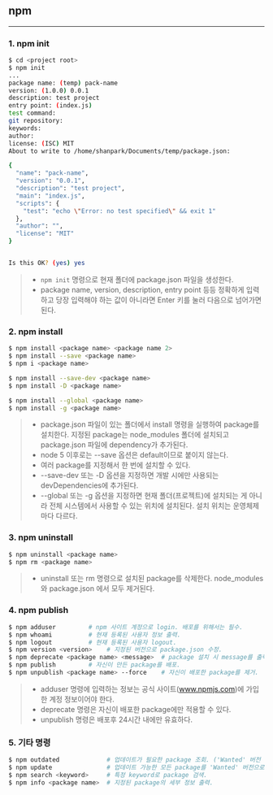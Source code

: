 ## npm

---

### 1. npm init

```bash
$ cd <project root>
$ npm init
...
package name: (temp) pack-name
version: (1.0.0) 0.0.1
description: test project
entry point: (index.js)
test command:
git repository:
keywords:
author:
license: (ISC) MIT
About to write to /home/shanpark/Documents/temp/package.json:

{
  "name": "pack-name",
  "version": "0.0.1",
  "description": "test project",
  "main": "index.js",
  "scripts": {
    "test": "echo \"Error: no test specified\" && exit 1"
  },
  "author": "",
  "license": "MIT"
}


Is this OK? (yes) yes
```

> - `npm init` 명령으로 현재 폴더에 package.json 파일을 생성한다.
> - package name, version, description, entry point 등등 정확하게 입력하고 당장 입력해야 하는 값이 아니라면 Enter 키를 눌러 다음으로 넘어가면 된다.

### 2. npm install

```bash
$ npm install <package name> <package name 2>
$ npm install --save <package name>
$ npm i <package name>

$ npm install --save-dev <package name>
$ npm install -D <package name>

$ npm install --global <package name>
$ npm install -g <package name>
```

> - package.json 파일이 있는 폴더에서 install 명령을 실행하여 package를 설치한다. 지정된 package는 node_modules 폴더에 설치되고 package.json 파일에 dependency가 추가된다.
> - node 5 이후로는 --save 옵션은 default이므로 붙이지 않는다.
> - 여러 package를 지정해서 한 번에 설치할 수 있다.
> - --save-dev 또는 -D 옵션을 지정하면 개발 시에만 사용되는 devDependencies에 추가된다.
> - --global 또는 -g 옵션을 지정하면 현재 폴더(프로젝트)에 설치되는 게 아니라 전체 시스템에서 사용할 수 있는 위치에 설치된다. 설치 위치는 운영체제마다 다르다.

### 3. npm uninstall

```bash
$ npm uninstall <package name>
$ npm rm <package name>
```

> - uninstall 또는 rm 명령으로 설치된 package를 삭제한다. node_modules와 package.json 에서 모두 제거된다.

### 4. npm publish

```bash
$ npm adduser         # npm 사이트 계정으로 login. 배포를 위해서는 필수.
$ npm whoami          # 현재 등록된 사용자 정보 출력.
$ npm logout          # 현재 등록된 사용자 logout.
$ npm version <version>    # 지정된 버전으로 package.json 수정.
$ npm deprecate <package name> <message>  # package 설치 시 message를 출력하도록 설정.
$ npm publish         # 자신이 만든 package를 배포.
$ npm unpublish <package name> --force    # 자신이 배포한 package를 제거.
```

> - adduser 명령에 입력하는 정보는 공식 사이트(www.npmjs.com)에 가입한 계정 정보이어야 한다.
> - deprecate 명령은 자신이 배포한 package에만 적용할 수 있다.
> - unpublish 명령은 배포후 24시간 내에만 유효하다.

### 5. 기타 명령

```bash
$ npm outdated             # 업데이트가 필요한 package 조회. ('Wanted' 버전 조회)
$ npm update               # 업데이트 가능한 모든 package를 'Wanted' 버전으로 업데이트.
$ npm search <keyword>     # 특정 keyword로 package 검색.
$ npm info <package name>  # 지정된 package의 세부 정보 출력.
```
